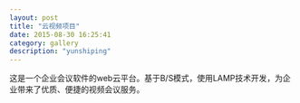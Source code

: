 ```yaml
---
layout: post
title: "云视频项目"
date: 2015-08-30 16:25:41
category: gallery
description: "yunshiping"
---
```

这是一个企业会议软件的web云平台。基于B/S模式，使用LAMP技术开发，为企业带来了优质、便捷的视频会议服务。